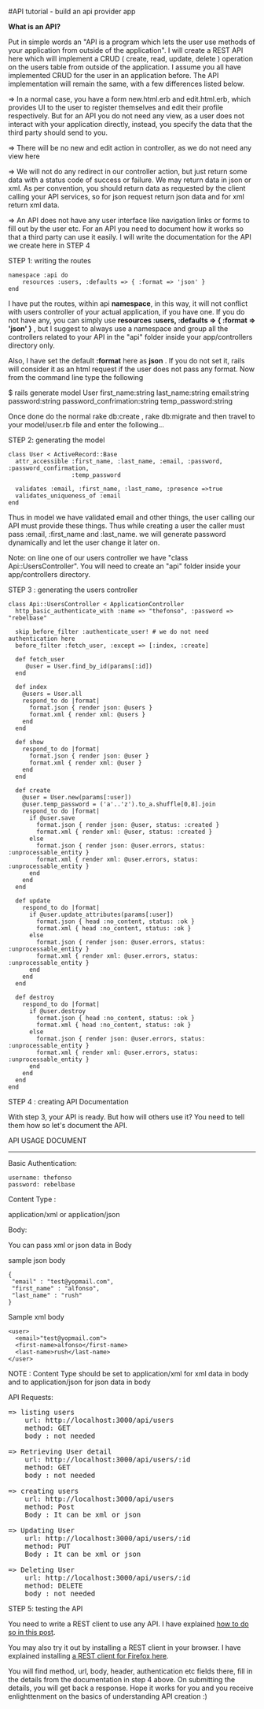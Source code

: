 #API tutorial - build an api provider app

**What is an API?**

Put in simple words an "API is a program which lets the user use methods of your application from outside of the application". I will create a REST API here which will implement a CRUD ( create, read, update, delete ) operation on the users table from outside of the application. I assume you all have implemented CRUD for the user in an application before. The API implementation will remain the same, with a few differences listed below.

=> In a normal case, you have a form new.html.erb and edit.html.erb, which provides UI to the user to register themselves and edit their profile respectively. But for an API you do not need any view, as a user does not interact with your application directly, instead, you specify the data that the third party should send to you.

=> There will be no new and edit action in controller, as we do not need any view here

=> We will not do any redirect in our controller action, but just return some data with a status code of success or failure. We may return data in json or xml. As per convention, you should return data as requested by the client calling your API services, so for json request return json data and for xml return xml data.

=> An API does not have any user interface like navigation links or forms to fill out by the user etc. For an API you need to document how it works so that a third party can use it easily. I will write the documentation for the API we create here in STEP 4

STEP 1: writing the routes

    namespace :api do
    	resources :users, :defaults => { :format => 'json' }
    end

I have put the routes, within api **namespace**, in this way, it will not conflict with users controller of your actual application, 
if you have one. If you do not have any, you can simply use  **resources :users, :defaults => { :format => 'json' }** , but I suggest to always use a namespace and group all the controllers related to your API in the "api" folder inside your app/controllers directory only.

Also, I have set the default **:format** here as **json** . If you do not set it, rails will consider it as an html request if the user does not pass any format. Now from the command line type the following

$ rails generate model User first_name:string last_name:string email:string password:string password_confrimation:string temp_password:string

Once done do the normal rake db:create , rake db:migrate and then travel to your model/user.rb file and enter the following...

STEP 2: generating the model

    class User < ActiveRecord::Base
      attr_accessible :first_name, :last_name, :email, :password, :password_confirmation, 
                      :temp_password

      validates :email, :first_name, :last_name, :presence =>true
      validates_uniqueness_of :email
    end

Thus in model we have validated email and other things, the user calling our API must provide these things. 
Thus while creating a user the caller must pass :email, :first_name and :last_name. 
we will generate password dynamically and let the user change it later on.

Note: on line one of our users controller we have "class Api::UsersController". 
You will need to create an "api" folder inside your app/controllers directory.

STEP 3 : generating the users controller

    class Api::UsersController < ApplicationController
      http_basic_authenticate_with :name => "thefonso", :password => "rebelbase"

      skip_before_filter :authenticate_user! # we do not need authentication here
      before_filter :fetch_user, :except => [:index, :create]
  
      def fetch_user
         @user = User.find_by_id(params[:id])
      end
  
      def index
        @users = User.all
        respond_to do |format|
          format.json { render json: @users }
          format.xml { render xml: @users }
        end
      end
  
      def show
        respond_to do |format|
          format.json { render json: @user }
          format.xml { render xml: @user }
        end
      end
  
      def create
        @user = User.new(params[:user])
        @user.temp_password = ('a'..'z').to_a.shuffle[0,8].join
        respond_to do |format|
          if @user.save
            format.json { render json: @user, status: :created }
            format.xml { render xml: @user, status: :created }
          else
            format.json { render json: @user.errors, status: :unprocessable_entity }
            format.xml { render xml: @user.errors, status: :unprocessable_entity }
          end
        end
      end
  
      def update
        respond_to do |format|
          if @user.update_attributes(params[:user])
            format.json { head :no_content, status: :ok }
            format.xml { head :no_content, status: :ok }
          else
            format.json { render json: @user.errors, status: :unprocessable_entity }
            format.xml { render xml: @user.errors, status: :unprocessable_entity }
          end
        end
      end
  
      def destroy
        respond_to do |format|
          if @user.destroy
            format.json { head :no_content, status: :ok }
            format.xml { head :no_content, status: :ok }
          else
            format.json { render json: @user.errors, status: :unprocessable_entity }
            format.xml { render xml: @user.errors, status: :unprocessable_entity }
          end
        end
      end
    end
    
STEP 4 : creating API Documentation

With step 3, your API is ready. But how will others use it? You need to tell them how so let's document the API.


API USAGE DOCUMENT
___________________________________________________________________
Basic Authentication:

    username: thefonso
    password: rebelbase

Content Type :

   application/xml or application/json

Body:

   You can pass xml or json data in Body
   
   sample json body

    {
     "email" : "test@yopmail.com", 
     "first_name" : "alfonso", 
     "last_name" : "rush"
    }

   Sample xml body

    <user>
      <email>"test@yopmail.com">
      <first-name>alfonso</first-name>
      <last-name>rush</last-name>
    </user>

NOTE : Content Type should be set to application/xml for xml data in body 
and to application/json for json data in body

API Requests:
<pre>
=> listing users
    url: http://localhost:3000/api/users
    method: GET
    body : not needed

=> Retrieving User detail
    url: http://localhost:3000/api/users/:id 
    method: GET
    body : not needed

=> creating users
    url: http://localhost:3000/api/users
    method: Post
    Body : It can be xml or json

=> Updating User
    url: http://localhost:3000/api/users/:id 
    method: PUT
    Body : It can be xml or json
  
=> Deleting User 
    url: http://localhost:3000/api/users/:id 
    method: DELETE
    body : not needed
</pre>
  
STEP 5: testing the API

You need to write a REST client to use any API. 
I have explained [how to do so in this post](https://github.com/thefonso/api_consumer/readme.md).

You may also try it out by installing a REST client in your browser.
I have explained installing [a REST client for Firefox here](rest_firefox_client.md).

You will find method, url, body, header, authentication etc fields there, fill in the details from the documentation in step 4 above. On submitting the details, you will get back a response. Hope it works for you and you receive enlighttenment on the basics of understanding API creation :)

